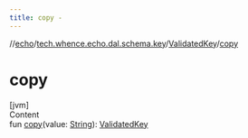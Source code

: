 ```yaml
---
title: copy -
---
```

//[echo](../../index.md)/[tech.whence.echo.dal.schema.key](../index.md)/[ValidatedKey](index.md)/[copy](copy.md)



# copy  
[jvm]  
Content  
fun [copy](copy.md)(value: [String](https://kotlinlang.org/api/latest/jvm/stdlib/kotlin/-string/index.html)): [ValidatedKey](index.md)  



